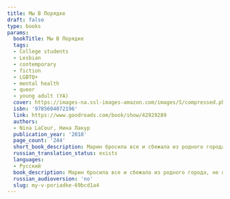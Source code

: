 ```yaml
---
title: Мы В Порядке
draft: false
type: books
params:
  bookTitle: Мы В Порядке
  tags:
  - College students
  - Lesbian
  - contemporary
  - fiction
  - LGBTQ+
  - mental health
  - queer
  - young adult (YA)
  cover: https://images-na.ssl-images-amazon.com/images/S/compressed.photo.goodreads.com/books/1542893481i/42929289.jpg
  isbn: '9785604072196'
  link: https://www.goodreads.com/book/show/42929289
  authors:
  - Nina LaCour, Нина Лакур
  publication_year: '2018'
  page_count: '244'
  short_book_description: Марин бросила все и сбежала из родного города, не объяснив причин даже лучшей подруге Мейбл. Она поступает в колледж в Нью-Йорке, в тысячах километрах от дома, и пытается начать новую жизнь.
  russian_translation_status: exists
  languages:
  - Русский
  book_description: Марин бросила все и сбежала из родного города, не объяснив причин даже лучшей подруге Мейбл. Она поступает в колледж в Нью-Йорке, в тысячах километрах от дома, и пытается начать новую жизнь. Однако, когда на новогодние каникулы к ней приезжает Мейбл, намереваясь возобновить общение, прошлое настигает Марин с новой силой, вынуждая взглянуть в лицо одиночеству и страхам.
  russian_audioversion: 'no'
  slug: my-v-poriadke-69bcd1a4
---
```

